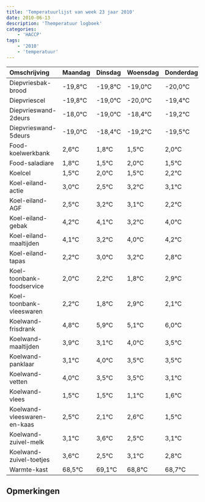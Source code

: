 ```yaml
---
title: 'Temperatuurlijst van week 23 jaar 2010'
date: 2010-06-13
description: 'Themperatuur logboek'
categories:
    - 'HACCP'
tags:
    - '2010'
    - 'temperatuur'
---
```

|Omschrijving|Maandag|Dinsdag|Woensdag|Donderdag|Vrijdag|Zaterdag|Zondag|
|:---|:---|:---|:---|:---|:---|:---|:---|
|Diepvriesbak-brood|-19,8°C|-19,8°C|-19,0°C|-20,0°C|-19,4°C|-20,2°C|-20,5°C|
|Diepvriescel|-19,8°C|-19,0°C|-20,0°C|-19,4°C|-20,2°C|-20,5°C|-20,0°C|
|Diepvrieswand-2deurs|-18,0°C|-19,0°C|-18,4°C|-19,2°C|-19,5°C|-19,0°C|-19,5°C|
|Diepvrieswand-5deurs|-19,0°C|-18,4°C|-19,2°C|-19,5°C|-19,0°C|-19,5°C|-18,8°C|
|Food-koelwerkbank|2,6°C|1,8°C|1,5°C|2,0°C|1,5°C|2,2°C|2,1°C|
|Food-saladiare|1,8°C|1,5°C|2,0°C|1,5°C|2,2°C|2,1°C|1,2°C|
|Koelcel|1,5°C|2,0°C|1,5°C|2,2°C|2,1°C|1,2°C|2,0°C|
|Koel-eiland-actie|3,0°C|2,5°C|3,2°C|3,1°C|2,2°C|3,0°C|3,2°C|
|Koel-eiland-AGF|2,5°C|3,2°C|3,1°C|2,2°C|3,0°C|3,2°C|2,8°C|
|Koel-eiland-gebak|4,2°C|4,1°C|3,2°C|4,0°C|4,2°C|3,8°C|4,9°C|
|Koel-eiland-maaltijden|4,1°C|3,2°C|4,0°C|4,2°C|3,8°C|4,9°C|4,1°C|
|Koel-eiland-tapas|2,2°C|3,0°C|3,2°C|2,8°C|3,9°C|3,1°C|4,0°C|
|Koel-toonbank-foodservice|2,0°C|2,2°C|1,8°C|2,9°C|2,1°C|3,0°C|2,5°C|
|Koel-toonbank-vleeswaren|2,2°C|1,8°C|2,9°C|2,1°C|3,0°C|2,5°C|2,5°C|
|Koelwand-frisdrank|4,8°C|5,9°C|5,1°C|6,0°C|5,5°C|5,5°C|5,1°C|
|Koelwand-maaltijden|3,9°C|3,1°C|4,0°C|3,5°C|3,5°C|3,1°C|3,6°C|
|Koelwand-panklaar|3,1°C|4,0°C|3,5°C|3,5°C|3,1°C|3,6°C|2,5°C|
|Koelwand-vetten|4,0°C|3,5°C|3,5°C|3,1°C|3,6°C|2,5°C|3,1°C|
|Koelwand-vlees|1,5°C|1,5°C|1,1°C|1,6°C|0,5°C|1,1°C|0,8°C|
|Koelwand-vleeswaren-en-kaas|2,5°C|2,1°C|2,6°C|1,5°C|2,1°C|1,8°C|1,7°C|
|Koelwand-zuivel-melk|3,1°C|3,6°C|2,5°C|3,1°C|2,8°C|2,7°C|4,0°C|
|Koelwand-zuivel-toetjes|3,6°C|2,5°C|3,1°C|2,8°C|2,7°C|4,0°C|3,0°C|
|Warmte-kast|68,5°C|69,1°C|68,8°C|68,7°C|70,0°C|69,0°C|69,9°C|

## Opmerkingen


